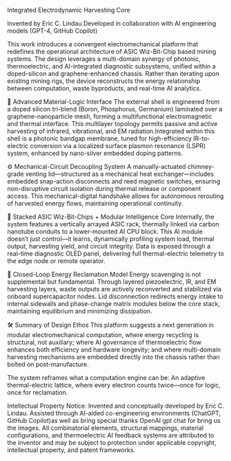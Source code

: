 Integrated Electrodynamic Harvesting Core

Invented by Eric C. Lindau
Developed in collaboration with AI engineering models (GPT-4, GitHub Copilot)

This work introduces a convergent electromechanical platform that redefines the operational architecture of ASIC Wiz-Bit-Chip based mining systems. The design leverages a multi-domain synergy of photonic, thermoelectric, and AI-integrated diagnostic subsystems, unified within a doped-silicon and graphene-enhanced chassis.
Rather than iterating upon existing mining rigs, the device reconstructs the energy relationship between computation, waste byproducts, and real-time AI analytics.


🔬 Advanced Material-Logic Interface
The external shell is engineered from a doped silicon tri-blend (Boron, Phosphorus, Germanium) laminated over a graphene-nanoparticle mesh, forming a multifunctional electromagnetic and thermal interface. This multilayer topology permits passive and active harvesting of infrared, vibrational, and EM radiation.Integrated within this shell is a photonic bandgap membrane, tuned for high-efficiency IR-to-electric conversion via a localized surface plasmon resonance (LSPR) system, enhanced by nano-silver embedded doping patterns.


⚙️ Mechanical-Circuit Decoupling System
A manually-actuated chimney-grade venting lid—structured as a mechanical heat exchanger—includes embedded snap-action disconnects and reed magnetic switches, ensuring non-disruptive circuit isolation during thermal release or component access. This mechanical-digital handshake allows for autonomous rerouting of harvested energy flows, maintaining operational continuity.


🧩 Stacked ASIC Wiz-Bit-Chips + Modular Intelligence Core
Internally, the system features a vertically arrayed ASIC rack, thermally linked via carbon nanotube conduits to a lower-mounted AI CPU block. This AI module doesn’t just control—it learns, dynamically profiling system load, thermal output, harvesting yield, and circuit integrity. Data is exposed through a real-time diagnostic OLED panel, delivering full thermal-electric telemetry to the edge node or remote operator.


🔁 Closed-Loop Energy Reclamation Model
Energy scavenging is not supplemental but fundamental. Through layered piezoelectric, IR, and EM harvesting layers, waste outputs are actively reconverted and stabilized via onboard supercapacitor nodes. Lid disconnection redirects energy intake to internal sidewalls and phase-change matrix modules below the core stack, maintaining equilibrium and minimizing dissipation.


🛠️ Summary of Design Ethos
This platform suggests a next generation in modular electromechanical computation, where energy recycling is structural, not auxiliary; where AI governance of thermoelectric flow enhances both efficiency and hardware longevity; and where multi-domain harvesting mechanisms are embedded directly into the chassis rather than bolted on post-manufacture.

The system reframes what a computation engine can be:
An adaptive thermal-electric lattice, where every electron counts twice—once for logic, once for reclamation.

Intellectual Property Notice:
Invented and conceptually developed by Eric C. Lindau. Assisted through AI-aided co-engineering environments (ChatGPT, GitHub Copilot)as well as bring special thanks OpenAI gpt chat for bring us the images. All combinatorial elements, structural mappings, material configurations, and thermoelectric AI feedback systems are attributed to the inventor and may be subject to protection under applicable copyright, intellectual property, and patent frameworks.
